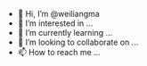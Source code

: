 - 👋 Hi, I’m @weiliangma
- 👀 I’m interested in ...
- 🌱 I’m currently learning ...
- 💞️ I’m looking to collaborate on ...
- 📫 How to reach me ...

<!---
weiliangma/weiliangma is a ✨ special ✨ repository because its `README.md` (this file) appears on your GitHub profile.
You can click the Preview link to take a look at your changes.
--->

